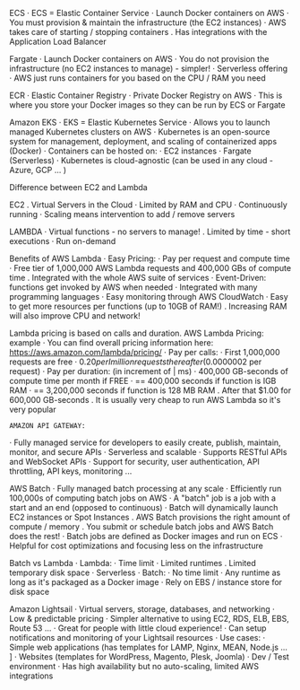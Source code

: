 ECS
· ECS = Elastic Container Service
· Launch Docker containers on
AWS
· You must provision & maintain the infrastructure (the EC2 instances)
· AWS takes care of starting / stopping containers
. Has integrations with the Application Load Balancer

Fargate
· Launch Docker containers on
AWS
· You do not provision the
infrastructure (no EC2 instances
to manage) - simpler!
· Serverless offering
· AWS just runs containers for
you based on the CPU / RAM
you need


ECR
· Elastic Container Registry
· Private Docker Registry on AWS
· This is where you store your Docker images so they can be run by ECS or Fargate

Amazon EKS
· EKS = Elastic Kubernetes Service
· Allows you to launch managed Kubernetes clusters on AWS
· Kubernetes is an open-source system for management, deployment, and scaling of containerized apps (Docker)
· Containers can be hosted on:
· EC2 instances
· Fargate (Serverless)
· Kubernetes is cloud-agnostic
(can be used in any cloud - Azure, GCP ... )

Difference between EC2 and Lambda

EC2
. Virtual Servers in the Cloud
· Limited by RAM and CPU
· Continuously running
· Scaling means intervention to add / remove servers

LAMBDA
· Virtual functions - no servers to manage!
. Limited by time - short executions
· Run on-demand

Benefits of AWS Lambda
· Easy Pricing:
· Pay per request and compute time
· Free tier of 1,000,000 AWS Lambda requests and 400,000 GBs of compute time
. Integrated with the whole AWS suite of services
· Event-Driven: functions get invoked by AWS when needed
· Integrated with many programming languages
· Easy monitoring through AWS CloudWatch
· Easy to get more resources per functions (up to 10GB of RAM!)
. Increasing RAM will also improve CPU and network!

 Lambda pricing
is based on calls and duration.
AWS Lambda Pricing: example
· You can find overall pricing information here:
https://aws.amazon.com/lambda/pricing/
· Pay per calls:
· First 1,000,000 requests are free
· $0.20 per I million requests thereafter ($0.0000002 per request)
· Pay per duration: (in increment of | ms)
· 400,000 GB-seconds of compute time per month if FREE
· == 400,000 seconds if function is IGB RAM
· == 3,200,000 seconds if function is 128 MB RAM
. After that $1.00 for 600,000 GB-seconds
. It is usually very cheap to run AWS Lambda so it's very popular


    AMAZON API GATEWAY:
· Fully managed service for developers to easily create, publish, maintain,
monitor, and secure APIs
· Serverless and scalable
· Supports RESTful APls and WebSocket APIs
· Support for security, user authentication, API throttling, API keys, monitoring ...

AWS Batch
· Fully managed batch processing at any scale
· Efficiently run 100,000s of computing batch jobs on AWS
· A "batch" job is a job with a start and an end (opposed to continuous)
· Batch will dynamically launch EC2 instances or Spot Instances
. AWS Batch provisions the right amount of compute / memory
. You submit or schedule batch jobs and AWS Batch does the rest!
· Batch jobs are defined as Docker images and run on ECS
· Helpful for cost optimizations and focusing less on the infrastructure

Batch vs Lambda
· Lambda:
· Time limit
· Limited runtimes
. Limited temporary disk space
· Serverless
· Batch:
· No time limit
· Any runtime as long as it's packaged as a Docker image
· Rely on EBS / instance store for disk space

Amazon Lightsail
· Virtual servers, storage, databases, and networking
· Low & predictable pricing
· Simpler alternative to using EC2, RDS, ELB, EBS, Route 53 ...
· Great for people with little cloud experience!
· Can setup notifications and monitoring of your Lightsail resources
· Use cases:
· Simple web applications (has templates for LAMP, Nginx, MEAN, Node.js ... ]
· Websites (templates for WordPress, Magento, Plesk, Joomla)
· Dev / Test environment
· Has high availability but no auto-scaling, limited AWS integrations





